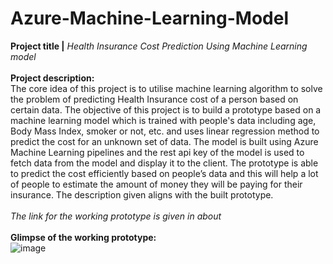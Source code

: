 # Azure-Machine-Learning-Model
**Project title |** *Health Insurance Cost Prediction Using Machine Learning model*<br><br>
**Project description:**<br>
The core idea of this project is to utilise machine learning algorithm to solve the problem of predicting Health Insurance cost of a person based on certain data. The objective of this project is to build a prototype based on a machine learning model which is trained with people's data including age, Body Mass Index, smoker or not, etc. and uses linear regression method to predict the cost for an unknown set of data. The model is built using Azure Machine Learning pipelines and the rest api key of the model is used to fetch data from the model and display it to the client. The prototype is able to predict the cost efficiently based on people’s data and this will help a lot of people to estimate the amount of money they will be paying for their insurance. The description given aligns with the built prototype.<br><br>
*The link for the working prototype is given in about*<br><br>
**Glimpse of the working prototype:**<br>
![image](https://user-images.githubusercontent.com/79649967/151701035-adcd3c9a-3e8e-4ab0-8a51-5c273426a4bb.png)



